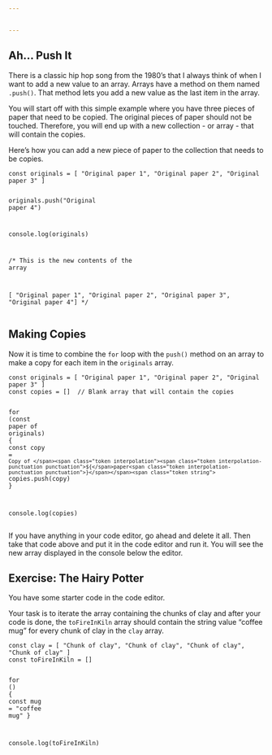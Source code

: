 ```yaml
---


---
```


<h2 id="ah..-push-it">Ah… Push It</h2>
<p>There is a classic hip hop song from the 1980’s that I always think of when I want to add a new value to an array. Arrays have a method on them named <code>.push()</code>. That method lets you add a new value as the last item in the array.</p>
<p>You will start off with this simple example where you have three pieces of paper that need to be copied. The original pieces of paper should not be touched. Therefore, you will end up with a new collection - or array - that will contain the copies.</p>
<p>Here’s how you can add a new piece of paper to the collection that needs to be copies.</p>
<pre class=" language-js"><code class="prism  language-js"><span class="token keyword">const</span> originals <span class="token operator">=</span> <span class="token punctuation">[</span> <span class="token string">"Original paper 1"</span><span class="token punctuation">,</span> <span class="token string">"Original paper 2"</span><span class="token punctuation">,</span> <span class="token string">"Original paper 3"</span> <span class="token punctuation">]</span>

originals<span class="token punctuation">.</span><span class="token function">push</span><span class="token punctuation">(</span><span class="token string">"Original paper 4"</span><span class="token punctuation">)</span>

console<span class="token punctuation">.</span><span class="token function">log</span><span class="token punctuation">(</span>originals<span class="token punctuation">)</span>

<span class="token comment">/*
This is the new contents of the array
	
[ "Original paper 1", "Original paper 2", "Original paper 3", "Original paper 4"]
*/</span>
</code></pre>
<h2 id="making-copies">Making Copies</h2>
<p>Now it is time to combine the <code>for</code> loop with the <code>push()</code> method on an array to make a copy for each item in the <code>originals</code> array.</p>
<pre class=" language-js"><code class="prism  language-js"><span class="token keyword">const</span> originals <span class="token operator">=</span> <span class="token punctuation">[</span> <span class="token string">"Original paper 1"</span><span class="token punctuation">,</span> <span class="token string">"Original paper 2"</span><span class="token punctuation">,</span> <span class="token string">"Original paper 3"</span> <span class="token punctuation">]</span>
<span class="token keyword">const</span> copies <span class="token operator">=</span> <span class="token punctuation">[</span><span class="token punctuation">]</span>  <span class="token comment">// Blank array that will contain the copies</span>

<span class="token keyword">for</span> <span class="token punctuation">(</span><span class="token keyword">const</span> paper <span class="token keyword">of</span> originals<span class="token punctuation">)</span> <span class="token punctuation">{</span>
	<span class="token keyword">const</span> copy <span class="token operator">=</span> <span class="token template-string"><span class="token string">`Copy of </span><span class="token interpolation"><span class="token interpolation-punctuation punctuation">${</span>paper<span class="token interpolation-punctuation punctuation">}</span></span><span class="token string">`</span></span>
	copies<span class="token punctuation">.</span><span class="token function">push</span><span class="token punctuation">(</span>copy<span class="token punctuation">)</span>
<span class="token punctuation">}</span>

console<span class="token punctuation">.</span><span class="token function">log</span><span class="token punctuation">(</span>copies<span class="token punctuation">)</span>
</code></pre>
<p>If you have anything in your code editor, go ahead and delete it all. Then take that code above and put it in the code editor and run it. You will see the new array displayed in the console below the editor.</p>
<h2 id="exercise-the-hairy-potter">Exercise: The Hairy Potter</h2>
<p>You have some starter code in the code editor.</p>
<p>Your task is to iterate the array containing the chunks of clay and after your code is done, the <code>toFireInKiln</code> array should contain the string value “coffee mug” for every chunk of clay in the <code>clay</code> array.</p>
<pre class=" language-js"><code class="prism  language-js"><span class="token keyword">const</span> clay <span class="token operator">=</span> <span class="token punctuation">[</span> <span class="token string">"Chunk of clay"</span><span class="token punctuation">,</span> <span class="token string">"Chunk of clay"</span><span class="token punctuation">,</span> <span class="token string">"Chunk of clay"</span><span class="token punctuation">,</span> <span class="token string">"Chunk of clay"</span> <span class="token punctuation">]</span>
<span class="token keyword">const</span> toFireInKiln <span class="token operator">=</span> <span class="token punctuation">[</span><span class="token punctuation">]</span>

<span class="token keyword">for</span> <span class="token punctuation">(</span><span class="token punctuation">)</span> <span class="token punctuation">{</span>
   <span class="token keyword">const</span> mug <span class="token operator">=</span> <span class="token string">"coffee mug"</span>
<span class="token punctuation">}</span>

console<span class="token punctuation">.</span><span class="token function">log</span><span class="token punctuation">(</span>toFireInKiln<span class="token punctuation">)</span>
</code></pre>

